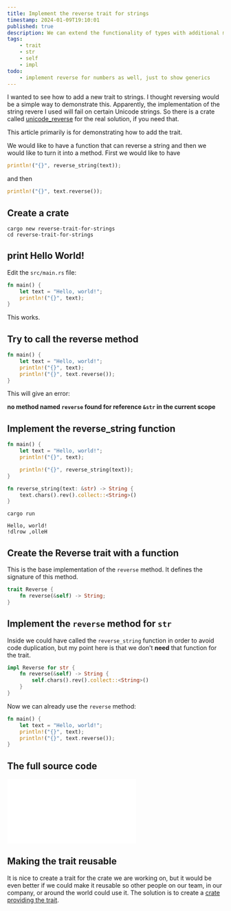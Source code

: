```yaml
---
title: Implement the reverse trait for strings
timestamp: 2024-01-09T19:10:01
published: true
description: We can extend the functionality of types with additional methods using traits.
tags:
    - trait
    - str
    - self
    - impl
todo:
    - implement reverse for numbers as well, just to show generics
---
```


I wanted to see how to add a new trait to strings. I thought reversing would be a simple way to demonstrate this. Apparently, the implementation of the string revere I used
will fail on certain Unicode strings. So there is a crate called [unicode_reverse](https://crates.io/crates/unicode_reverse) for the real solution, if you need that.

This article primarily is for demonstrating how to add the trait.

We would like to have a function that can reverse a string and then we would like to turn it into a method. First we would like to have

```rust
println!("{}", reverse_string(text));
```


and then

```rust
println!("{}", text.reverse());
```

## Create a crate

```
cargo new reverse-trait-for-strings
cd reverse-trait-for-strings
```

## print Hello World!

Edit the `src/main.rs` file:


```rust
fn main() {
    let text = "Hello, world!";
    println!("{}", text);
}
```

This works.

## Try to call the reverse method

```rust
fn main() {
    let text = "Hello, world!";
    println!("{}", text);
    println!("{}", text.reverse());
}
```

This will give an error:


**no method named `reverse` found for reference `&str` in the current scope**

## Implement the reverse_string function


```rust
fn main() {
    let text = "Hello, world!";
    println!("{}", text);

    println!("{}", reverse_string(text));
}

fn reverse_string(text: &str) -> String {
    text.chars().rev().collect::<String>()
}
```

```
cargo run

Hello, world!
!dlrow ,olleH
```

## Create the Reverse trait with a function

This is the base implementation of the `reverse` method. It defines the signature of this method.

```rust
trait Reverse {
    fn reverse(&self) -> String;
}
```

## Implement the `reverse` method for `str`

Inside we could have called the `reverse_string` function in order to avoid code duplication, but my point here is that we don't **need** that function for the trait.

```rust
impl Reverse for str {
    fn reverse(&self) -> String {
        self.chars().rev().collect::<String>()
    }
}
```

Now we can already use the `reverse` method:

```rust
fn main() {
    let text = "Hello, world!";
    println!("{}", text);
    println!("{}", text.reverse());
}
```


## The full source code

![](examples/reverse-trait-for-strings/src/main.rs)


## Making the trait reusable

It is nice to create a trait for the crate we are working on, but it would be even better if we could make it reusable so other people on our team, in our company, or around the world could use it.
The solution is to create a [crate providing the trait](/reverse-trait-for-strings-in-a-crate).


